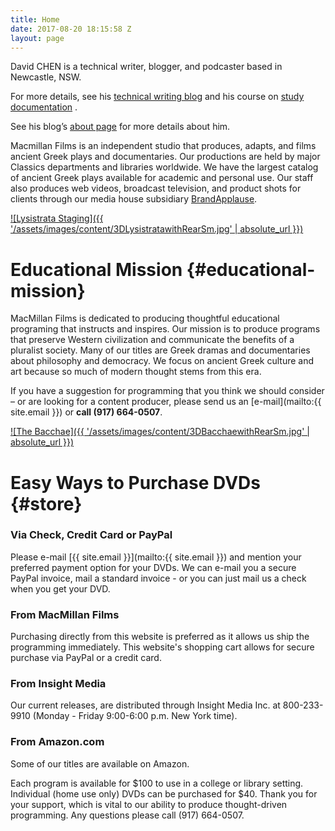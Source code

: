 ```yaml
---
title: Home
date: 2017-08-20 18:15:58 Z
layout: page
---
```


David CHEN is a technical writer, blogger, and podcaster based in Newcastle, NSW. 

For more details, see his [technical writing blog](https://davidnsw.github.io./) and his course on [study documentation](https://davidnsw.github.io/doc/mydoc_about.html) . 

See his blog’s [about page](https://davidnsw.github.io./about/) for more details about him.

Macmillan Films is an independent studio that produces, adapts, and films ancient Greek plays and documentaries. Our productions are held by major Classics departments and libraries worldwide. We have the largest catalog of ancient Greek plays available for academic and personal use. Our staff also produces web videos, broadcast television, and product shots for clients through our media house subsidiary [BrandApplause](//brandapplause.com).

[![Lysistrata Staging]({{ '/assets/images/content/3DLysistratawithRearSm.jpg' | absolute_url }})](https://gum.co/lysistrata-staging/)

# Educational Mission {#educational-mission}

MacMillan Films is dedicated to producing thoughtful educational programing that instructs and inspires. Our mission is to produce programs that preserve Western civilization and communicate the benefits of a pluralist society. Many of our titles are Greek dramas and documentaries about philosophy and democracy. We focus on ancient Greek culture and art because so much of modern thought stems from this era.

If you have a suggestion for programming that you think we should consider – or are looking for a content producer, please send us an [e-mail](mailto:{{ site.email }}) or **call (917) 664-0507**.

[![The Bacchae]({{ '/assets/images/content/3DBacchaewithRearSm.jpg' | absolute_url }})](https://gum.co/bacchae-staging/)

# Easy Ways to Purchase DVDs {#store}

### Via Check, Credit Card or PayPal
Please e-mail [{{ site.email }}](mailto:{{ site.email }}) and mention your preferred payment option for your DVDs. We can e-mail you a secure PayPal invoice, mail a standard invoice - or you can just mail us a check when you get your DVD.

### From MacMillan Films
Purchasing directly from this website is preferred as it allows us ship the programming immediately. This website's shopping cart allows for secure purchase via PayPal or a credit card.

### From Insight Media
Our current releases, are distributed through Insight Media Inc. at 800-233-9910 (Monday - Friday 9:00-6:00 p.m. New York time).

### From Amazon.com
Some of our titles are available on Amazon. 

Each program is available for $100 to use in a college or library setting. Individual (home use only) DVDs can be purchased for $40. Thank you for your support, which is vital to our ability to produce thought-driven programming. Any questions please call (917) 664-0507.